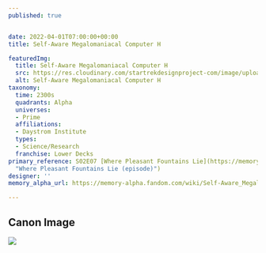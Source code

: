 ```yaml
---
published: true


date: 2022-04-01T07:00:00+00:00
title: Self-Aware Megalomaniacal Computer H

featuredImg:
  title: Self-Aware Megalomaniacal Computer H
  src: https://res.cloudinary.com/startrekdesignproject-com/image/upload/v1649270423/Megalomeniacal-Computer-H.png
  alt: Self-Aware Megalomaniacal Computer H
taxonomy:
  time: 2300s
  quadrants: Alpha
  universes:
  - Prime
  affiliations:
  - Daystrom Institute
  types:
  - Science/Research
  franchise: Lower Decks
primary_reference: S02E07 [Where Pleasant Fountains Lie](https://memory-alpha.fandom.com/wiki/Where_Pleasant_Fountains_Lie_(episode)
  "Where Pleasant Fountains Lie (episode)")
designer: ''
memory_alpha_url: https://memory-alpha.fandom.com/wiki/Self-Aware_Megalomaniacal_Computer_Storage

---
```

## Canon Image

![](https://res.cloudinary.com/startrekdesignproject-com/image/upload/v1649270425/Self-Aware-Megalomeniacal-Computer-1.jpg)